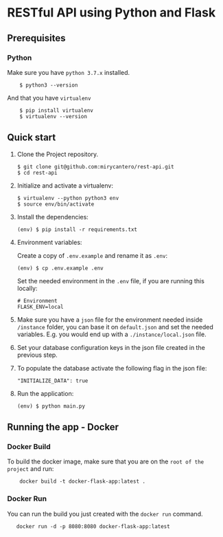 # RESTful API using Python and Flask

## Prerequisites

### Python

Make sure you have `python 3.7.x` installed.

        $ python3 --version

And that you have `virtualenv`

        $ pip install virtualenv
        $ virtualenv --version

## Quick start

1.  Clone the Project repository.

        $ git clone git@github.com:mirycantero/rest-api.git
        $ cd rest-api

2.  Initialize and activate a virtualenv:

        $ virtualenv --python python3 env
        $ source env/bin/activate

3.  Install the dependencies:

        (env) $ pip install -r requirements.txt

4.  Environment variables:

    Create a copy of `.env.example` and rename it as `.env`:

        (env) $ cp .env.example .env

    Set the needed environment in the `.env` file, if you are running this locally:

        # Environment
        FLASK_ENV=local

5.  Make sure you have a `json` file for the environment needed inside `/instance` folder, you can base it on `default.json` and set the needed variables. E.g. you would end up with a `./instance/local.json` file.

6.  Set your database configuration keys in the json file created in the previous step.

7.  To populate the database activate the following flag in the json file:

        "INITIALIZE_DATA": true

8.  Run the application:

        (env) $ python main.py

## Running the app - Docker

### Docker Build

To build the docker image, make sure that you are on the `root of the project` and run:

        docker build -t docker-flask-app:latest .

### Docker Run

You can run the build you just created with the `docker run` command.

       docker run -d -p 8080:8080 docker-flask-app:latest
